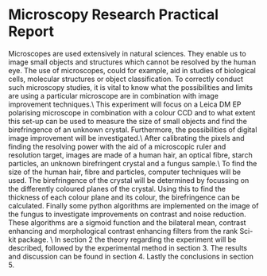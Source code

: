 # Microscopy Research Practical Report
Microscopes are used extensively in natural sciences. They enable us to image small objects and structures which cannot be resolved by the human eye. The use of microscopes, could for example, aid in studies of biological cells, molecular structures or object classification. To correctly conduct such microscopy studies, it is vital to know what the possibilities and limits are using a particular microscope are in combination with image improvement techniques.\\
This experiment will focus on a Leica DM EP polarising microscope in combination with a colour CCD and to what extent this set-up can be used to measure the size of small objects and find the birefringence of an unknown crystal. Furthermore, the possibilities of digital image improvement will be investigated.\\
After calibrating the pixels and finding the resolving power with the aid of a microscopic ruler and resolution target, images are made of a human hair, an optical fibre, starch particles, an unknown birefringent crystal and a fungus sample.\\
To find the size of the human hair, fibre and particles, computer techniques will be used. The birefringence of the crystal will be determined by focussing on the differently coloured planes of the crystal. Using this to find the thickness of each colour plane and its colour, the birefringence can be calculated. Finally some python algorithms are implemented on the image of the fungus to investigate improvements on contrast and noise reduction. These algorithms are a sigmoid function and the bilateral mean, contrast enhancing and morphological contrast enhancing filters from the rank Sci-kit package. \\
In section 2 the theory regarding the experiment will be described, followed by the experimental method in section 3. The results and discussion can be found in section 4. Lastly the conclusions in section 5.


